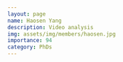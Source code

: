 ```yaml
---
layout: page
name: Haosen Yang
description: Video analysis
img: assets/img/members/haosen.jpg
importance: 94
category: PhDs
---
```

